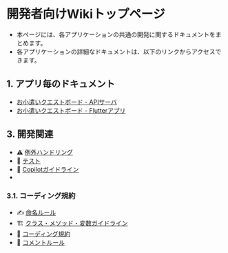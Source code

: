 # 開発者向けWikiトップページ
- 本ページには、各アプリケーションの共通の開発に関するドキュメントをまとめます。
- 各アプリケーションの詳細なドキュメントは、以下のリンクからアクセスできます。

## 1. アプリ毎のドキュメント
- [お小遣いクエストボード - APIサーバ](../../apps/api/docs/ja/index.md)
- [お小遣いクエストボード - Flutterアプリ](../../apps/flutter/docs/ja/index.md)

## 3. 開発関連
- ⚠️ [例外ハンドリング](development/exception-handling.md)
- 🧪 [テスト](development/testing.md)
- 🤖 [Copilotガイドライン](development/copilot-guidelines.md)
- 
### 3.1. コーディング規約
- ✍️ [命名ルール](development/coding-standards/naming-rules.md)
- 🏗️ [クラス・メソッド・変数ガイドライン](development/coding-standards/class-guidelines.md)
- 📝 [コーディング規約](development/coding-standards/coding_standards.md)
- 💬 [コメントルール](development/coding-standards/comment-rules.md)
